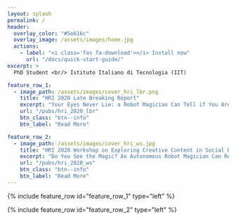 ```yaml
---
layout: splash
permalink: /
header:
  overlay_color: "#5e616c"
  overlay_image: /assets/images/home.jpg
  actions:
    - label: "<i class='fas fa-download'></i> Install now"
      url: "/docs/quick-start-guide/"
excerpt: >
  PhD Student <br/> Istituto Italiano di Tecnologia (IIT)

feature_row_1:
  - image_path: /assets/images/cover_hri_lbr.png
    title: "HRI 2020 Late Breaking Report"
    excerpt: "Your Eyes Never Lie: a Robot Magician Can Tell if You Are Lying"
    url: "/pubs/hri_2020_lbr"
    btn_class: "btn--info"
    btn_label: "Read More"

feature_row_2:
  - image_path: /assets/images/cover_hri_ws.jpg
    title: "HRI 2020 Workshop on Exploring Creative Content in Social Robotics"
    excerpt: "Do You See the Magic? An Autonomous Robot Magician Can Read Your Mind"
    url: "/pubs/hri_2020_ws"
    btn_class: "btn--info"
    btn_label: "Read More"   
---
```


{% include feature_row  id="feature_row_1" type="left" %}

{% include feature_row  id="feature_row_2" type="left" %}
